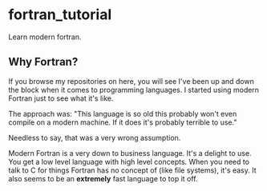 # fortran_tutorial
 Learn modern fortran.


## Why Fortran?

If you browse my repositories on here, you will see I've been up and down the block when it comes to programming languages.
I started using modern Fortran just to see what it's like.

The approach was: "This language is so old this probably won't even compile on a modern machine. If it does it's probably terrible to use."

Needless to say, that was a very wrong assumption.

Modern Fortran is a very down to business language. It's a delight to use. You get a low level language with high level concepts. When you need to talk to C for things Fortran has no concept of (like file systems), it's easy. It also seems to be an **extremely** fast language to top it off.

